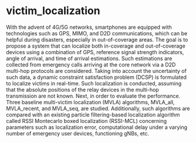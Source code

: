 # victim_localization
With the advent of 4G/5G  networks, smartphones are equipped with technologies such as GPS, MIMO, and D2D communications, which can be helpful during disasters, especially in out-of-coverage areas. The goal is to propose a system that can localize both in-coverage and out-of-coverage devices using a combination of GPS, reference signal strength indicators, angle of arrival, and time of arrival estimations. Such estimations are collected from emergency calls arriving at the core network via a D2D multi-hop protocols are considered. 
Taking into account the uncertainty of such data, a dynamic constraint satisfaction problem (DCSP) is formulated to localize victims in real-time.
Such localization is conducted, assuming that the absolute positions of the relay devices in the multi-hop transmission are not known. Next, in order to evaluate the performance. Three baseline multi-victim localization (MVLA) algorithms, MVLA_all, MVLA_recent, and MVLA_seq, are studied. Additionally, such algorithms are compared with an existing particle filtering-based localization algorithm called RSSI Montecarlo boxed localization (RSSI-MCL) concerning parameters such as localization error, 
computational delay under a varying number of emergency user devices, functioning gNBs, etc. 

